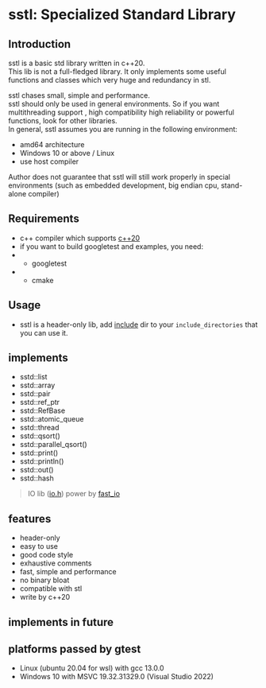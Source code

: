 # sstl: Specialized Standard Library

## Introduction
sstl is a basic std library written in c++20.<br>
This lib is not a full-fledged library. It only implements some useful functions and classes 
which very huge and redundancy in stl.

sstl chases small, simple and performance.<br>
sstl should only be used in general environments. So if you want multithreading support 
, high compatibility high reliability or powerful functions, look for other libraries.<br>
In general, sstl assumes you are running in the following environment:
* amd64 architecture
* Windows 10 or above / Linux
* use host compiler

Author does not guarantee that sstl will still work properly in special environments (such as embedded development, big endian cpu, stand-alone compiler)

## Requirements
* c++ compiler which supports [c++20](https://en.cppreference.com/w/cpp/20)
* if you want to build googletest and examples, you need:
* - googletest
* - cmake

## Usage
* sstl is a header-only lib, add [include](include) dir to your ```include_directories``` that you can use it.

## implements
* sstd::list
* sstd::array
* sstd::pair
* sstd::ref_ptr
* sstd::RefBase
* sstd::atomic_queue
* sstd::thread
* sstd::qsort()
* sstd::parallel_qsort()
* sstd::print()
* sstd::println()
* sstd::out()
* sstd::hash

> IO lib ([io.h](include/sstdio.h)) power by [fast_io](https://gitee.com/qabeowjbtkwb/fast_io)

## features
* header-only
* easy to use
* good code style
* exhaustive comments
* fast, simple and performance
* no binary bloat
* compatible with stl
* write by c++20

## implements in future


## platforms passed by gtest
* Linux (ubuntu 20.04 for wsl) with gcc 13.0.0
* Windows 10 with MSVC 19.32.31329.0 (Visual Studio 2022)

